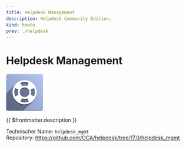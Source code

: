 ```yaml
---
title: Helpdesk Management
description: Helpdesk Community Edition.
kind: howto
prev: ./helpdesk
---
```

# Helpdesk Management
![](attachments/icons_oca_helpdesk_mgmt.png)

{{ $frontmatter.description }}

Technischer Name: `helpdesk_mgmt`\
Repository: <https://github.com/OCA/helpdesk/tree/17.0/helpdesk_mgmt>

